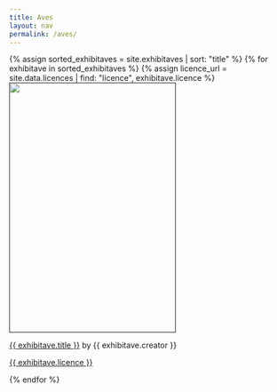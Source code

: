 ```yaml
---
title: Aves
layout: nav
permalink: /aves/
---
```

<div id = "animal_aves">
  {% assign sorted_exhibitaves = site.exhibitaves | sort: "title" %}
  {% for exhibitave in sorted_exhibitaves %}
    {% assign licence_url = site.data.licences | find: "licence", exhibitave.licence %}
    <div class = "grid_cell">
      <a href = " "><img src="{{ exhibitave.image-url }}" class="gallery_thumb" width="300" height="450"></a >
      <p class = "caption"><a href = "{{ exhibitave.url | relative_url }}">{{ exhibitave.title }}</a > by {{ exhibitave.creator }}</p >
      <p><a href="{{ licence_url.url }}">{{ exhibitave.licence }}</a ></p >
    </div>
  {% endfor %}
</div>
